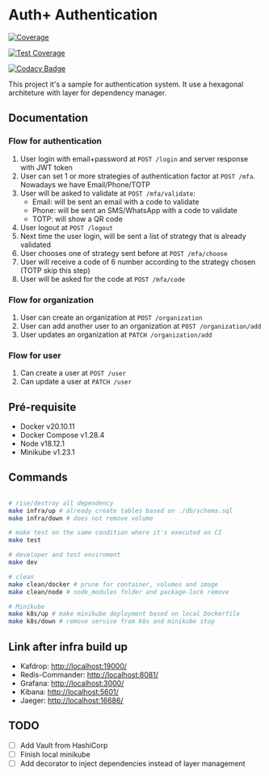 # Auth+ Authentication

[![Coverage](https://sonarcloud.io/api/project_badges/measure?project=auth-plus_auth-plus-authentication&metric=coverage)](https://sonarcloud.io/summary/new_code?id=auth-plus_auth-plus-authentication)

[![Test Coverage](https://api.codeclimate.com/v1/badges/01f194165a4526cd5001/test_coverage)](https://codeclimate.com/github/auth-plus/auth-plus-authentication/test_coverage)

[![Codacy Badge](https://app.codacy.com/project/badge/Coverage/b8c826b4250b4000945bd3e305e3e443)](https://www.codacy.com/gh/auth-plus/auth-plus-authentication/dashboard?utm_source=github.com&utm_medium=referral&utm_content=auth-plus/auth-plus-authentication&utm_campaign=Badge_Coverage)

This project it's a sample for authentication system. It use a hexagonal architeture with layer for dependency manager.

## Documentation

### Flow for authentication

1. User login with email+password at `POST /login` and server response with JWT token
2. User can set 1 or more strategies of authentication factor at `POST /mfa`. Nowadays we have Email/Phone/TOTP
3. User will be asked to validate at `POST /mfa/validate`:
    - Email: will be sent an email with a code to validate
    - Phone: will be sent an SMS/WhatsApp with a code to validate
    - TOTP: will show a QR code
4. User logout at `POST /logout`
5. Next time the user login, will be sent a list of strategy that is already validated
6. User chooses one of strategy sent before at `POST /mfa/choose`
7. User will receive a code of 6 number according to the strategy chosen (TOTP skip this step)
8. User will be asked for the code at `POST /mfa/code`

### Flow for organization

1. User can create an organization at `POST /organization`
2. User can add another user to an organization at `POST /organization/add`
3. User updates an organization at `PATCH /organization/add`

### Flow for user

1. Can create a user at `POST /user`
2. Can update a user at `PATCH /user`

## Pré-requisite

- Docker v20.10.11
- Docker Compose v1.28.4
- Node v18.12.1
- Minikube v1.23.1

## Commands

```bash

# rise/destroy all dependency
make infra/up # already create tables based on ./db/schema.sql
make infra/down # does not remove volume

# make test on the same condition where it's executed on CI
make test

# developer and test enviroment
make dev

# clean
make clean/docker # prune for container, volumes and image
make clean/node # node_modules folder and package-lock remove

# Minikube
make k8s/up # make minikube deployment based on local Dockerfile
make k8s/down # remove service from k8s and minikube stop
```

## Link after infra build up

- Kafdrop: <http://localhost:19000/>
- Redis-Commander: <http://localhost:8081/>
- Grafana: <http://localhost:3000/>
- Kibana: <http://localhost:5601/>
- Jaeger: <http://localhost:16686/>

## TODO

- [ ] Add Vault from HashiCorp
- [ ] Finish local minikube
- [ ] Add decorator to inject dependencies instead of layer management
